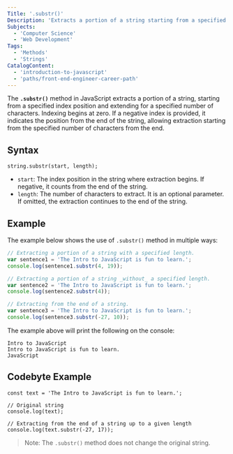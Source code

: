 ```yaml
---
Title: '.substr()'
Description: 'Extracts a portion of a string starting from a specified position extending up to a specified number of characters.'
Subjects:
  - 'Computer Science'
  - 'Web Development'
Tags:
  - 'Methods'
  - 'Strings'
CatalogContent:
  - 'introduction-to-javascript'
  - 'paths/front-end-engineer-career-path'
---
```


The **`.substr()`** method in JavaScript extracts a portion of a string, starting from a specified index position and extending for a specified number of characters. Indexing begins at zero. If a negative index is provided, it indicates the position from the end of the string, allowing extraction starting from the specified number of characters from the end.

## Syntax

```pseudo
string.substr(start, length);
```

- `start`: The index position in the string where extraction begins. If negative, it counts from the end of the string.
- `length`: The number of characters to extract. It is an optional parameter. If omitted, the extraction continues to the end of the string.

## Example

The example below shows the use of `.substr()` method in multiple ways:

```js
// Extracting a portion of a string with a specified length.
var sentence1 = 'The Intro to JavaScript is fun to learn.';
console.log(sentence1.substr(4, 19));

// Extracting a portion of a string _without_ a specified length.
var sentence2 = 'The Intro to JavaScript is fun to learn.';
console.log(sentence2.substr(4));

// Extracting from the end of a string.
var sentence3 = 'The Intro to JavaScript is fun to learn.';
console.log(sentence3.substr(-27, 10));
```

The example above will print the following on the console:

```shell
Intro to JavaScript
Intro to JavaScript is fun to learn.
JavaScript
```

## Codebyte Example

```codebyte/javascript
const text = 'The Intro to JavaScript is fun to learn.';

// Original string
console.log(text);

// Extracting from the end of a string up to a given length
console.log(text.substr(-27, 17));
```

> Note: The `.substr()` method does not change the original string.
